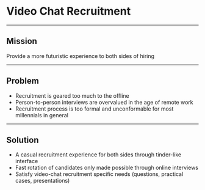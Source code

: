 # Video Chat Recruitment

---

## Mission

Provide a more futuristic experience to both sides of hiring

---

## Problem

- Recruitment is geared too much to the offline
- Person-to-person interviews are overvalued in the age of remote work
- Recruitment process is too formal and unconformable for most millennials in general

---

## Solution

- A casual recruitment experience for both sides through tinder-like interface
- Fast rotation of candidates only made possible through online interviews
- Satisfy video-chat recruitment specific needs (questions, practical cases, presentations)
